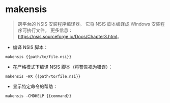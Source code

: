 # makensis

> 跨平台的 NSIS 安装程序编译器。
> 它将 NSIS 脚本编译成 Windows 安装程序可执行文件。
> 更多信息：<https://nsis.sourceforge.io/Docs/Chapter3.html>。

- 编译 NSIS 脚本：

`makensis {{path/to/file.nsi}}`

- 在严格模式下编译 NSIS 脚本（将警告视为错误）：

`makensis -WX {{path/to/file.nsi}}`

- 显示特定命令的帮助：

`makensis -CMDHELP {{command}}`